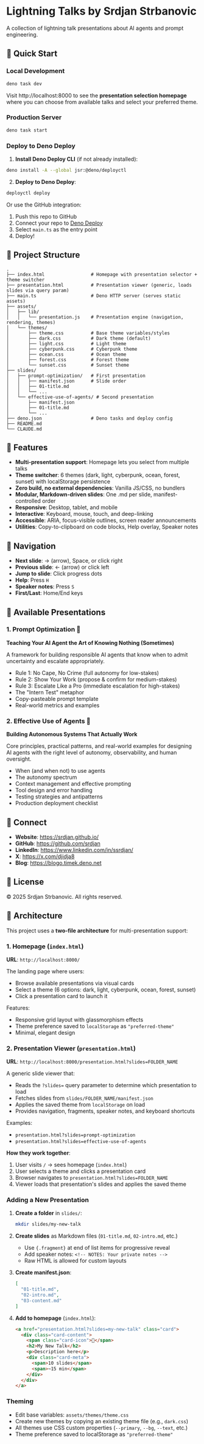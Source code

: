 # Lightning Talks by Srdjan Strbanovic

A collection of lightning talk presentations about AI agents and prompt engineering.

## 🚀 Quick Start

### Local Development

```bash
deno task dev
```

Visit http://localhost:8000 to see the **presentation selection homepage** where you can choose from available talks and select your preferred theme.

### Production Server

```bash
deno task start
```

### Deploy to Deno Deploy

1. **Install Deno Deploy CLI** (if not already installed):

```bash
deno install -A --global jsr:@deno/deployctl
```

2. **Deploy to Deno Deploy**:

```bash
deployctl deploy
```

Or use the GitHub integration:

1. Push this repo to GitHub
2. Connect your repo to [Deno Deploy](https://dash.deno.com/new)
3. Select `main.ts` as the entry point
4. Deploy!

## 📁 Project Structure

```
.
├── index.html                 # Homepage with presentation selector + theme switcher
├── presentation.html          # Presentation viewer (generic, loads slides via query param)
├── main.ts                    # Deno HTTP server (serves static assets)
├── assets/
│   ├── lib/
│   │   └── presentation.js    # Presentation engine (navigation, rendering, themes)
│   └── themes/
│       ├── theme.css          # Base theme variables/styles
│       ├── dark.css           # Dark theme (default)
│       ├── light.css          # Light theme
│       ├── cyberpunk.css      # Cyberpunk theme
│       ├── ocean.css          # Ocean theme
│       ├── forest.css         # Forest theme
│       └── sunset.css         # Sunset theme
├── slides/
│   ├── prompt-optimization/   # First presentation
│   │   ├── manifest.json      # Slide order
│   │   ├── 01-title.md
│   │   └── ...
│   └── effective-use-of-agents/ # Second presentation
│       ├── manifest.json
│       ├── 01-title.md
│       └── ...
├── deno.json                  # Deno tasks and deploy config
├── README.md
└── CLAUDE.md
```

## 🎯 Features

- **Multi-presentation support**: Homepage lets you select from multiple talks
- **Theme switcher**: 6 themes (dark, light, cyberpunk, ocean, forest, sunset) with localStorage persistence
- **Zero build, no external dependencies**: Vanilla JS/CSS, no bundlers
- **Modular, Markdown-driven slides**: One .md per slide, manifest-controlled order
- **Responsive**: Desktop, tablet, and mobile
- **Interactive**: Keyboard, mouse, touch, and deep-linking
- **Accessible**: ARIA, focus-visible outlines, screen reader announcements
- **Utilities**: Copy-to-clipboard on code blocks, Help overlay, Speaker notes

## 🎨 Navigation

- **Next slide**: → (arrow), Space, or click right
- **Previous slide**: ← (arrow) or click left
- **Jump to slide**: Click progress dots
- **Help**: Press `H`
- **Speaker notes**: Press `S`
- **First/Last**: Home/End keys

## 📝 Available Presentations

### 1. Prompt Optimization 🎯
**Teaching Your AI Agent the Art of Knowing Nothing (Sometimes)**

A framework for building responsible AI agents that know when to admit uncertainty and escalate appropriately.

- Rule 1: No Cape, No Crime (full autonomy for low-stakes)
- Rule 2: Show Your Work (propose & confirm for medium-stakes)
- Rule 3: Escalate Like a Pro (immediate escalation for high-stakes)
- The "Intern Test" metaphor
- Copy-pasteable prompt template
- Real-world metrics and examples

### 2. Effective Use of Agents 🤖
**Building Autonomous Systems That Actually Work**

Core principles, practical patterns, and real-world examples for designing AI agents with the right level of autonomy, observability, and human oversight.

- When (and when not) to use agents
- The autonomy spectrum
- Context management and effective prompting
- Tool design and error handling
- Testing strategies and antipatterns
- Production deployment checklist

## 🔗 Connect

- **Website**: https://srdjan.github.io/
- **GitHub**: https://github.com/srdjan
- **LinkedIn**: https://www.linkedin.com/in/ssrdjan/
- **X**: https://x.com/djidja8
- **Blog**: https://blogo.timek.deno.net

## 📄 License

© 2025 Srdjan Strbanovic. All rights reserved.

## 🧩 Architecture

This project uses a **two-file architecture** for multi-presentation support:

### 1. Homepage (`index.html`)
**URL**: `http://localhost:8000/`

The landing page where users:
- Browse available presentations via visual cards
- Select a theme (6 options: dark, light, cyberpunk, ocean, forest, sunset)
- Click a presentation card to launch it

Features:
- Responsive grid layout with glassmorphism effects
- Theme preference saved to `localStorage` as `"preferred-theme"`
- Minimal, elegant design

### 2. Presentation Viewer (`presentation.html`)
**URL**: `http://localhost:8000/presentation.html?slides=FOLDER_NAME`

A generic slide viewer that:
- Reads the `?slides=` query parameter to determine which presentation to load
- Fetches slides from `slides/FOLDER_NAME/manifest.json`
- Applies the saved theme from `localStorage` on load
- Provides navigation, fragments, speaker notes, and keyboard shortcuts

Examples:
- `presentation.html?slides=prompt-optimization`
- `presentation.html?slides=effective-use-of-agents`

**How they work together**:
1. User visits `/` → sees homepage (`index.html`)
2. User selects a theme and clicks a presentation card
3. Browser navigates to `presentation.html?slides=FOLDER_NAME`
4. Viewer loads that presentation's slides and applies the saved theme

### Adding a New Presentation

1. **Create a folder** in `slides/`:
   ```bash
   mkdir slides/my-new-talk
   ```

2. **Create slides** as Markdown files (`01-title.md`, `02-intro.md`, etc.)
   - Use `{.fragment}` at end of list items for progressive reveal
   - Add speaker notes: `<!-- NOTES: Your private notes -->`
   - Raw HTML is allowed for custom layouts

3. **Create manifest.json**:
   ```json
   [
     "01-title.md",
     "02-intro.md",
     "03-content.md"
   ]
   ```

4. **Add to homepage** (`index.html`):
   ```html
   <a href="presentation.html?slides=my-new-talk" class="card">
     <div class="card-content">
       <span class="card-icon">🎤</span>
       <h2>My New Talk</h2>
       <p>Description here</p>
       <div class="card-meta">
         <span>10 slides</span>
         <span>~15 min</span>
       </div>
     </div>
   </a>
   ```

### Theming

- Edit base variables: `assets/themes/theme.css`
- Create new themes by copying an existing theme file (e.g., `dark.css`)
- All themes use CSS custom properties (`--primary`, `--bg`, `--text`, etc.)
- Theme preference saved to localStorage as `"preferred-theme"`
